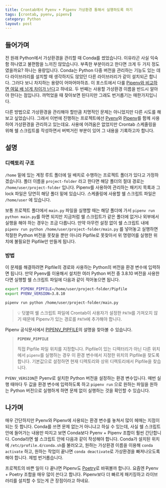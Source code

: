 ```yaml
---
title: Crontab에서 Pyenv + Pipenv 가상환경 통해서 실행하도록 하기
tags: [crontab, pyenv, pipenv]
category: Python
layout: post
---
```



<!--more-->

## 들어가며

전 원래 Python에서 가상환경을 관리할 때 Conda를 썼었습니다. 이유라곤 사실 익숙함 하나였고 불편함을 느끼진 않았습니다. 부족한 부분이라고 한다면 크게 두 가지 정도였을까요? 하나는 용량입니다. Conda는 Python 다중 버전을 관리하는 기능도 있는 데다 라이브러리를 설치할 때 생각하지도 않았던 다른 라이브러리가 같이 설치되곤 합니다. 그러다 보니 차지하는 용량이 어마어마하죠. 이 포스트에서 다룰 [Pipenv와 비교하면 여덟 배 넘게 차이가 난다](https://towardsdatascience.com/pipenv-vs-conda-for-data-scientists-b9a372faf9d9)고 하네요. 두 번째는 사용할 가상환경 이름을 반드시 알아야 한다는 점입니다. 까먹었을 때 찾아보면 된다지만 그래도 번거롭기는 매한가지입니다.

다른 방법으로 가상환경을 관리해야 할만큼 치명적인 문제는 아니었지만 다른 시도를 해보고 싶었습니다. 그래서 이번에 진행하는 프로젝트에선 [Pyenv](https://github.com/pyenv/pyenv)와 [Pipenv](https://pipenv.pypa.io/)를 함께 사용하여 가상환경을 관리하고 있는데요. 사용에 어려움은 없었지만 Crontab 스케줄링을 위해 쉘 스크립트를 작성하면서 버벅거린 부분이 있어 그 내용을 기록하고자 합니다.

## 설명

### 디렉토리 구조

`/home` 밑에 있는 계정 루트 폴더에 일 배치로 수행하는 프로젝트 폴더가 있다고 가정하겠습니다. 폴더 이름을 `project-folder` 라고 한다면 해당 폴더의 절대 경로는 `/home/user/project-folder` 입니다. Pipenv를 사용하여 관리하는 패키지 목록과 그 lock 파일은 당연히 해당 폴더 밑에 있습니다. 스케줄링에 사용할 쉘 스크립트 파일은 `/home/user` 에 있습니다.

보통 프로젝트 폴더에서 `main.py` 파일을 실행할 때는 해당 폴더에 가서 `pipenv run python main.py`를 하면 되지만 지금처럼 쉘 스크립트가 같은 폴더에 없거나 외부에서 실행을 해야 하는 경우는 조금 다릅니다. 만약 아무런 설정 없이 쉘 스크립트 내에 `pipenv run python /home/user/project-folder/main.py` 를 넣어놓고 실행하면 적절한 Python 버전을 못찾을 뿐만 아니라 Pipfile로 못찾아서 위 명령어를 실행한 위치에 불필요한 Pipfile만 만들게 됩니다.

### 방법

이 문제를 해결하려면 Pipfile의 경로와 사용하는 Python의 버전을 환경 변수에 입력하면 됩니다. 만약 Pyenv를 이용해서 설치한 여러 Python 버전 중 3.8.10 버전을 사용한다면 실행할 쉘 스크립트 파일에 다음과 같이 적어놓으면 됩니다.

```bash
export PIPENV_PIPFILE=/home/user/project-folder/Pipfile
export PYENV_VERSION=3.8.10

pipenv run python /home/user/project-folder/main.py
```

> 💡 덧붙여 쉘 스크립트 파일에 Crontab이 사용자가 설정한 `PATH`를 가져오지 않기 때문에 Pipenv가 있는 경로를 `PATH`에 추가해야 합니다.

Pipenv 공식문서에서 [PIPENV_PIPFILE](https://pipenv.pypa.io/en/latest/advanced/#pipenv.environments.Setting.PIPENV_PIPFILE)의 설명을 찾아볼 수 있습니다.

> <b>`PIPENV_PIPFILE`</b>
> 
> 직접 Pipfile 파일 위치를 지정합니다. Pipfile이 있는 디렉터리가 아닌 다른 위치에서 `pipenv`를 실행하는 경우 이 환경 변수에서 지정한 위치의 Pipfile을 찾도록 합니다.
> 기본값으로 설정하면 현재 디렉토리와 상위 디렉토리에서 Pipfile을 찾습니다.

`PYENV_VERSION`은 Pyenv로 설치한 Python 버전을 설정하는 환경 변수입니다. 매번 실행 때마다 두 값을 환경 변수에 입력하도록 하고 `pipenv run` 으로 원하는 파일을 원하는 Python 버전으로 실행하게 하면 문제 없이 실행하는 것을 확인할 수 있습니다.

## 나가며

매우 간단하지만 Pyenv와 Pipenv에 사용되는 환경 변수를 놓쳐서 많이 헤매는 지점이 되는 듯 합니다. Conda를 쓰면 문제 없는거 아니냐고 하실 수 있는데, 사실 쉘 스크립트 안에 들어가는 내용만 따지고 보면 Conda보다 Pyenv + Pipenv 조합이 훨씬 간단합니다. Conda라면 쉘 스크립트 안에 다음과 같이 작성해야 합니다. Conda가 설치된 위치에 `/etc/profile.d/conda.sh`를 불러오고, 원하는 가상환경 이름을 이용해 `conda activate` 하고, 원하는 작업이 끝나면 `conda deactivate`로 가상환경을 빠져나오도록 해야 합니다. 제법 번거롭습니다.

프로젝트의 바쁜 일이 다 끝나면 Pipenv도 [Poetry](https://python-poetry.org/)로 바꿔볼까 합니다. 요즘엔 Pyenv + Poetry 조합을 매우 많이 쓴다고 합니다. Pipenv보다 더 빠르게 패키징하고 라이브러리를 설치할 수 있는게 큰 장점이라고 하네요.
